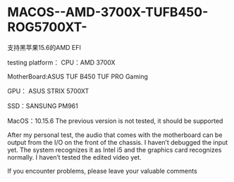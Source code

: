 # MACOS--AMD-3700X-TUFB450-ROG5700XT-
支持黑苹果15.6的AMD EFI

testing platform：
  CPU：AMD 3700X
  
  MotherBoard:ASUS TUF B450 TUF PRO Gaming
  
  GPU： ASUS STRIX 5700XT
  
  SSD：SANSUNG PM961
  
  MacOS：10.15.6  The previous version is not tested, it should be supported


  After my personal test, the audio that comes with the motherboard can be output from the I/O on the front of the chassis. I haven’t debugged the input yet. The system recognizes it as Intel i5 and the graphics card recognizes normally. I haven’t tested the edited video yet.
  
  If you encounter problems, please leave your valuable comments
